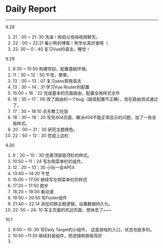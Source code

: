 # Daily Report

---

9.28

1. 21：00 ~ 21: 30 洗澡！和伯父伯母视频聊天。
2. 22：00 ~ 22:21 看小熊的博客！熊学长真厉害呀（
3. 22: 30 ~  0：40 复习Vue的语法，睡觉！

9.29

1. 8:30 ~ 10:50 构建项目，配置基础环境。
2. 11：30 ~ 12：50 午觉，晕晕。
3. 13：00 ~ 13：07 复习sass常用语法
4. 13：30 ~ 14：31  学习Vue Router的配置
5. 15:00 ~ 16：22  完成基本的页面路由，配置全局样式文件
6. 16：35 ~ 17：00 改了路由的一个bug（路径配置不正确），现在路由测试通过了。
7. 17：30 ~ 18:10 去东教工吃饭
8. 18：30 ~ 19：20  写完404页面，解决404不能正常显示的问题，加了一些全局样式。
9. 20：00 ~ 21：30 研究主题换色。
10. 22：50 ~ 12：20  完成上边栏

9.30

1. 9：20 ~ 10：30  完善顶部吸顶栏的样式。
2. 10:50 ~ 11：24   写左侧菜单栏的组件。
3. 12：20 ~ 13：30  小玩一会APEX
3. 13:40 ~ 14:20  午觉
3. 15:00  ~ 17:00  继续写左侧菜单栏的样式
3. 17:20 ~ 17:50  跑步
3. 18:20 ~ 19:30  看动漫
3. 19:50 ~ 20:50 写Footer组件
3. 21:40 ~ 22:14  添加切换主题逻辑，设置数据持久化。
3.  22: 50 ~ 24: 10 写主页面的欢迎页面，想休息了~~~

10.1

1. 9:00 ~ 10: 30 写Daily Target的小组件， 这是游戏的入口，状态也挺多的。
2. 10:50 ~11:30 继续封装组件，把滤镜和排版写好
3. 
